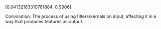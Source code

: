 [0.04132183310781884, 0.9906]

Convolution:
The process of using filters/kernals on input, affecting it in a way that produces features as output.


